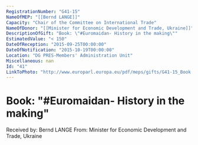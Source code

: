 ```yaml
---
RegistrationNumber: "G41-15"
NameOfMEP: "[[Bernd LANGE]]"
Capacity: "Chair of the Committee on International Trade"
NameOfDonor: "[[Minister for Economic Development and Trade, Ukraine]]"
DescriptionOfGift: "Book: \"#Euromaidan- History in the making\""
EstimatedValue: "< 150"
DateOfReception: "2015-09-25T00:00:00"
DateOfNotification: "2015-10-19T00:00:00"
Location: "DG PRES-Members' Administration Unit"
Miscellaneous: nan
Id: "41"
LinkToPhoto: "http://www.europarl.europa.eu/pdf/meps/gifts/G41-15_Book.jpg#"
---
```


# Book: "#Euromaidan- History in the making"

Received by: Bernd LANGE
From: Minister for Economic Development and Trade, Ukraine
